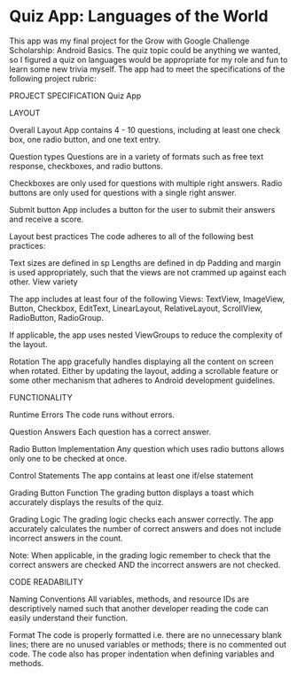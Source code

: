# Quiz App: Languages of the World
This app was my final project for the Grow with Google Challenge Scholarship: Android Basics. The quiz topic could be anything we wanted, so I figured a quiz on languages would be appropriate for my role and fun to learn some new trivia myself. The app had to meet the specifications of the following project rubric:

PROJECT SPECIFICATION
Quiz App

LAYOUT

Overall Layout
App contains 4 - 10 questions, including at least one check box, one radio button, and one text entry.

Question types
Questions are in a variety of formats such as free text response, checkboxes, and radio buttons.

Checkboxes are only used for questions with multiple right answers. Radio buttons are only used for questions with a single right answer.

Submit button
App includes a button for the user to submit their answers and receive a score.

Layout best practices
The code adheres to all of the following best practices:

Text sizes are defined in sp
Lengths are defined in dp
Padding and margin is used appropriately, such that the views are not crammed up against each other.
View variety

The app includes at least four of the following Views: TextView, ImageView, Button, Checkbox, EditText, LinearLayout, RelativeLayout, ScrollView, RadioButton, RadioGroup.

If applicable, the app uses nested ViewGroups to reduce the complexity of the layout.

Rotation
The app gracefully handles displaying all the content on screen when rotated. Either by updating the layout, adding a scrollable feature or some other mechanism that adheres to Android development guidelines.

FUNCTIONALITY

Runtime Errors
The code runs without errors.

Question Answers
Each question has a correct answer.

Radio Button Implementation
Any question which uses radio buttons allows only one to be checked at once.

Control Statements
The app contains at least one if/else statement

Grading Button Function
The grading button displays a toast which accurately displays the results of the quiz.

Grading Logic
The grading logic checks each answer correctly. The app accurately calculates the number of correct answers and does not include incorrect answers in the count.

Note: When applicable, in the grading logic remember to check that the correct answers are checked AND the incorrect answers are not checked.

CODE READABILITY

Naming Conventions
All variables, methods, and resource IDs are descriptively named such that another developer reading the code can easily understand their function.

Format
The code is properly formatted i.e. there are no unnecessary blank lines; there are no unused variables or methods; there is no commented out code.
The code also has proper indentation when defining variables and methods.
